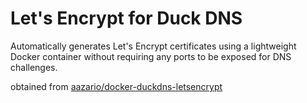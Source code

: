 # Let's Encrypt for Duck DNS

Automatically generates Let's Encrypt certificates using a lightweight Docker container without requiring any ports to be exposed for DNS challenges.

obtained from [aazario/docker-duckdns-letsencrypt](https://gitlab.com/aazario/docker-duckdns-letsencrypt)